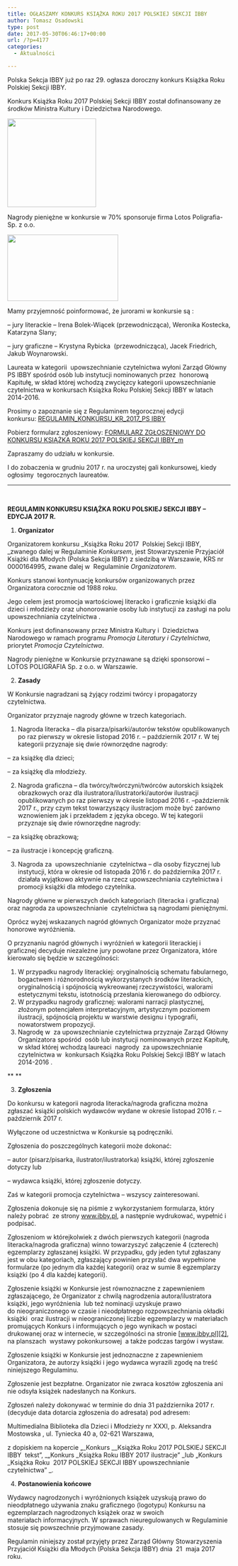 ```yaml
---
title: OGŁASZAMY KONKURS KSIĄŻKA ROKU 2017 POLSKIEJ SEKCJI IBBY
author: Tomasz Osadowski
type: post
date: 2017-05-30T06:46:17+00:00
url: /?p=4177
categories:
  - Aktualności

---
```

Polska Sekcja IBBY już po raz 29. ogłasza doroczny konkurs Książka Roku Polskiej Sekcji IBBY.

Konkurs Książka Roku 2017 Polskiej Sekcji IBBY został dofinansowany ze środków Ministra Kultury i Dziedzictwa Narodowego.

<img class="alignnone size-medium wp-image-2693" src="http://www.ibby.pl/wp-content/uploads/2015/12/mkidn_01_cmyk-200x200.jpg" alt="" width="200" height="200" srcset="http://www.ibby.pl/wp-content/uploads/2015/12/mkidn_01_cmyk-200x200.jpg 200w, http://www.ibby.pl/wp-content/uploads/2015/12/mkidn_01_cmyk-100x100.jpg 100w, http://www.ibby.pl/wp-content/uploads/2015/12/mkidn_01_cmyk-600x600.jpg 600w, http://www.ibby.pl/wp-content/uploads/2015/12/mkidn_01_cmyk.jpg 1323w" sizes="(max-width: 200px) 100vw, 200px" />

Nagrody pieniężne w konkursie w 70% sponsoruje firma Lotos Poligrafia- Sp. z o.o.

<img class="alignnone size-full wp-image-4181" src="http://www.ibby.pl/wp-content/uploads/2017/05/lotos_logo.jpg" alt="" width="250" height="150" srcset="http://www.ibby.pl/wp-content/uploads/2017/05/lotos_logo.jpg 250w, http://www.ibby.pl/wp-content/uploads/2017/05/lotos_logo-150x90.jpg 150w" sizes="(max-width: 250px) 100vw, 250px" />

Mamy przyjemność poinformować, że jurorami w konkursie są :

&#8211; jury literackie – Irena Bolek-Wiącek (przewodnicząca), Weronika Kostecka, Katarzyna Slany;

&#8211; jury graficzne – Krystyna Rybicka  (przewodnicząca), Jacek Friedrich, Jakub Woynarowski.

Laureata w kategorii  upowszechnianie czytelnictwa wyłoni Zarząd Główny PS IBBY spośród osób lub instytucji nominowanych przez  honorową Kapitułę, w skład której wchodzą zwycięzcy kategorii upowszechnianie czytelnictwa w konkursach Książka Roku Polskiej Sekcji IBBY w latach 2014-2016.

Prosimy o zapoznanie się z Regulaminem tegorocznej edycji  konkursu: <a href="http://www.ibby.pl/wp-content/uploads/2017/05/REGULAMIN_KONKURSU_KR_2017_PS-IBBY.pdf" target="_blank" rel="noopener noreferrer">REGULAMIN_KONKURSU_KR_2017_PS IBBY</a>

Pobierz formularz zgłoszeniowy: [FORMULARZ ZGŁOSZENIOWY DO KONKURSU KSIĄŻKA ROKU 2017 POLSKIEJ SEKCJI IBBY_m][1]

Zapraszamy do udziału w konkursie.

I do zobaczenia w grudniu 2017 r. na uroczystej gali konkursowej, kiedy  ogłosimy  tegorocznych laureatów.

* * *

&nbsp;

**REGULAMIN KONKURSU KSIĄŻKA ROKU POLSKIEJ SEKCJI IBBY – EDYCJA 2017 R.**

  1.  **Organizator**

Organizatorem konkursu _Książka Roku 2017  Polskiej Sekcji IBBY, _zwanego dalej w Regulaminie _Konkursem_, jest Stowarzyszenie Przyjaciół Książki dla Młodych (Polska Sekcja IBBY) z siedzibą w Warszawie, KRS nr 0000164995, zwane dalej w  Regulaminie _Organizatorem_.

Konkurs stanowi kontynuację konkursów organizowanych przez Organizatora corocznie od 1988 roku.

Jego celem jest promocja wartościowej literacko i graficznie książki dla dzieci i młodzieży oraz uhonorowanie osoby lub instytucji za zasługi na polu upowszechniania czytelnictwa .

Konkurs jest dofinansowany przez Ministra Kultury i  Dziedzictwa Narodowego w ramach programu _Promocja Literatury i Czytelnictwa_, priorytet _Promocja Czytelnictwa_.

Nagrody pieniężne w Konkursie przyznawane są dzięki sponsorowi – LOTOS POLIGRAFIA Sp. z o.o. w Warszawie.

<ol start="2">
  <li>
    <strong> Zasady</strong>
  </li>
</ol>

W Konkursie nagradzani są żyjący rodzimi twórcy i propagatorzy czytelnictwa.

Organizator przyznaje nagrody główne w trzech kategoriach.

1) Nagroda literacka – dla pisarza/pisarki/autorów tekstów opublikowanych po raz pierwszy w okresie listopad 2016 r. – październik 2017 r. W tej kategorii przyznaje się dwie równorzędne nagrody:

&#8211; za książkę dla dzieci;

&#8211; za książkę dla młodzieży.

2) Nagroda graficzna – dla twórcy/twórczyni/twórców autorskich książek obrazkowych oraz dla ilustratora/ilustratorki/autorów ilustracji opublikowanych po raz pierwszy w okresie listopad 2016 r. –październik 2017 r., przy czym tekst towarzyszący ilustracjom może być zarówno wznowieniem jak i przekładem z języka obcego. W tej kategorii przyznaje się dwie równorzędne nagrody:

&#8211; za książkę obrazkową;

&#8211; za ilustracje i koncepcję graficzną.

3) Nagroda za  upowszechnianie  czytelnictwa – dla osoby fizycznej lub instytucji, która w okresie od listopada 2016 r. do października 2017 r. działała wyjątkowo aktywnie na rzecz upowszechniania czytelnictwa i promocji książki dla młodego czytelnika.

Nagrody główne w pierwszych dwóch kategoriach (literacka i graficzna) oraz nagroda za upowszechnianie  czytelnictwa są nagrodami pieniężnymi.

Oprócz wyżej wskazanych nagród głównych Organizator może przyznać honorowe wyróżnienia.

O przyznaniu nagród głównych i wyróżnień w kategorii literackiej i graficznej decyduje niezależne jury powołane przez Organizatora, które kierowało się będzie w szczególności:

  1. W przypadku nagrody literackiej: oryginalnością schematu fabularnego, bogactwem i różnorodnością wykorzystanych środków literackich, oryginalnością i spójnością wykreowanej rzeczywistości, walorami estetycznymi tekstu, istotnością przesłania kierowanego do odbiorcy.
  2. W przypadku nagrody graficznej: walorami narracji plastycznej, złożonym potencjałem interpretacyjnym, artystycznym poziomem ilustracji, spójnością projektu w warstwie designu i typografii, nowatorstwem propozycji.
  3. Nagrodę w  za upowszechnianie czytelnictwa przyznaje Zarząd Główny Organizatora spośród  osób lub instytucji nominowanych przez Kapitułę, w skład której wchodzą laureaci  nagrody  za upowszechnianie czytelnictwa w  konkursach Książka Roku Polskiej Sekcji IBBY w latach 2014-2016 .

** **

<ol start="3">
  <li>
    <strong> Zgłoszenia</strong>
  </li>
</ol>

Do konkursu w kategorii nagroda literacka/nagroda graficzna można zgłaszać książki polskich wydawców wydane w okresie listopad 2016 r. – październik 2017 r.

Wyłączone od uczestnictwa w Konkursie są podręczniki.

Zgłoszenia do poszczególnych kategorii może dokonać:

&#8211; autor (pisarz/pisarka, ilustrator/ilustratorka) książki, której zgłoszenie dotyczy lub

&#8211; wydawca książki, której zgłoszenie dotyczy.

Zaś w kategorii promocja czytelnictwa – wszyscy zainteresowani.

Zgłoszenia dokonuje się na piśmie z wykorzystaniem formularza, który należy pobrać  ze strony <a href="http://www.ibby.pl/?p=4177" target="_blank" rel="noopener noreferrer">www.ibby.pl</a>, a następnie wydrukować, wypełnić i podpisać.

Zgłoszeniom w którejkolwiek z dwóch pierwszych kategorii (nagroda literacka/nagroda graficzna) winno towarzyszyć załączenie 4 (czterech) egzemplarzy zgłaszanej książki. W przypadku, gdy jeden tytuł zgłaszany jest w obu kategoriach, zgłaszający powinien przysłać dwa wypełnione formularze (po jednym dla każdej kategorii) oraz w sumie 8 egzemplarzy książki (po 4 dla każdej kategorii).

Zgłoszenie książki w Konkursie jest równoznaczne z zapewnieniem zgłaszającego, że Organizator z chwilą nagrodzenia autora/ilustratora książki, jego wyróżnienia  lub też nominacji uzyskuje prawo do nieograniczonego w czasie i nieodpłatnego rozpowszechniania okładki książki  oraz ilustracji w nieograniczonej liczbie egzemplarzy w materiałach promujących Konkurs i informujących o jego wynikach w postaci drukowanej oraz w internecie, w szczególności na stronie [www.ibby.pl][2], na planszach  wystawy pokonkursowej  a także podczas targów i wystaw.

Zgłoszenie książki w Konkursie jest jednoznaczne z zapewnieniem Organizatora, że autorzy książki i jego wydawca wyrazili zgodę na treść niniejszego Regulaminu.

Zgłoszenie jest bezpłatne. Organizator nie zwraca kosztów zgłoszenia ani nie odsyła książek nadesłanych na Konkurs.

Zgłoszeń należy dokonywać w terminie do dnia 31 października 2017 r. (decyduje data dotarcia zgłoszenia do adresata) pod adresem:

Multimedialna Biblioteka dla Dzieci i Młodzieży nr XXXI, p. Aleksandra Mostowska , ul. Tyniecka 40 a, 02-621 Warszawa,

z dopiskiem na kopercie „_Konkurs __Książka Roku 2017 POLSKIEJ SEKCJI IBBY  tekst”, _„Konkurs _Książka Roku IBBY 2017 ilustracje” _lub „Konkurs _Książka Roku  2017 POLSKIEJ SEKCJI IBBY upowszechnianie czytelnictwa” _.

<ol start="4">
  <li>
    <strong> Postanowienia końcowe</strong>
  </li>
</ol>

Wydawcy nagrodzonych i wyróżnionych książek uzyskują prawo do nieodpłatnego używania znaku graficznego (logotypu) Konkursu na egzemplarzach nagrodzonych książek oraz w swoich materiałach informacyjnych. W sprawach nieuregulowanych w Regulaminie stosuje się powszechnie przyjmowane zasady.

Regulamin niniejszy został przyjęty przez Zarząd Główny Stowarzyszenia Przyjaciół Książki dla Młodych (Polska Sekcja IBBY) dnia  21  maja 2017 roku.

&nbsp;

&nbsp;

 [1]: http://www.ibby.pl/wp-content/uploads/2017/05/FORMULARZ-ZGŁOSZENIOWY-DO-KONKURSU-KSIĄŻKA-ROKU-2017-POLSKIEJ-SEKCJI-IBBY_m.docx
 [2]: http://www.ibby.pl/
